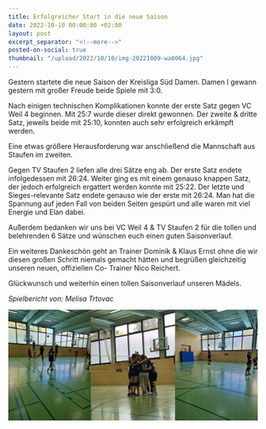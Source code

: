 ```yaml
---
title: Erfolgreicher Start in die neue Saison
date: 2022-10-10 00:00:00 +02:00
layout: post
excerpt_separator: "<!--more-->"
posted-on-social: true
thumbnail: "/upload/2022/10/10/img-20221009-wa0064.jpg"
---
```


Gestern startete die neue Saison der Kreisliga Süd Damen. Damen I gewann gestern mit großer Freude beide Spiele mit 3:0.

Nach einigen technischen Komplikationen konnte der erste Satz gegen VC Weil 4 beginnen. Mit 25:7 wurde dieser direkt gewonnen. Der zweite & dritte Satz, jeweils beide mit 25:10, konnten auch sehr erfolgreich erkämpft werden.

Eine etwas größere Herausforderung war anschließend die Mannschaft aus Staufen im zweiten.

Gegen TV Staufen 2 liefen alle drei Sätze eng ab. Der erste Satz endete infolgedessen mit 26:24. Weiter ging es mit einem genauso knappen Satz, der jedoch erfolgreich ergattert werden konnte mit 25:22. Der letzte und Sieges-relevante Satz endete genauso wie der erste mit 26:24. Man hat die Spannung auf jeden Fall von beiden Seiten gespürt und alle waren mit viel Energie und Elan dabei.

Außerdem bedanken wir uns bei VC Weil 4 & TV Staufen 2 für die tollen und belehrenden 6 Sätze und wünschen euch einen guten Saisonverlauf.

Ein weiteres Dankeschön geht an Trainer Dominik & Klaus Ernst ohne die wir diesen großen Schritt niemals gemacht hätten und begrüßen gleichzeitig unseren neuen, offiziellen Co- Trainer Nico Reichert.

Glückwunsch und weiterhin einen tollen Saisonverlauf unseren Mädels.

_Spielbericht von: Melisa Trtovac_

[![](/upload/2022/10/10/img-20221009-combo.jpg)](/upload/2022/10/10/img-20221009-combo.jpg)